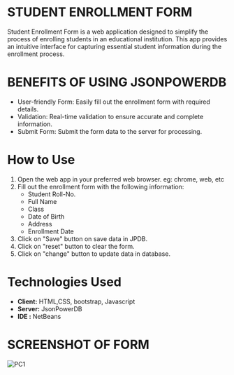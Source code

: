 # STUDENT ENROLLMENT FORM

Student Enrollment Form is a web application designed to simplify the process of enrolling students in an educational institution. This app provides an intuitive interface for capturing essential student information during the enrollment process.





# BENEFITS OF USING JSONPOWERDB

- User-friendly Form: Easily fill out the enrollment form with required details.
- Validation: Real-time validation to ensure accurate and complete information.
- Submit Form: Submit the form data to the server for processing.




# How to Use 

1. Open the web app in your preferred web browser. eg: chrome, web, etc
1. Fill out the enrollment form with the following information:
   - Student Roll-No.
   - Full Name
   - Class
   - Date of Birth
   - Address
   - Enrollment Date
1. Click on "Save" button on save data in JPDB.
1. Click on "reset" button to clear the form.
1. Click on "change" button to update data in database.





# Technologies Used 

+ **Client:** HTML,CSS, bootstrap, Javascript
+ **Server:** JsonPowerDB
+ **IDE :** NetBeans




# SCREENSHOT OF FORM 

![PC1](file:///C:/Stu_form/Student_Form/screenshot/sc1.png)

